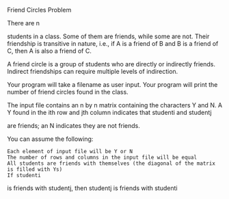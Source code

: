 Friend Circles Problem

There are n

students in a class. Some of them are friends, while some are not. Their friendship is transitive in nature, i.e., if A is a friend of B and B is a friend of C, then A is also a friend of C.

A friend circle is a group of students who are directly or indirectly friends. Indirect friendships can require multiple levels of indirection.

Your program will take a filename as user input. Your program will print the number of friend circles found in the class.

The input file contains an n
by n matrix containing the characters Y and N. A Y found in the ith row and jth column indicates that studenti and studentj

are friends; an N indicates they are not friends.

You can assume the following:

    Each element of input file will be Y or N
    The number of rows and columns in the input file will be equal
    All students are friends with themselves (the diagonal of the matrix is filled with Ys)
    If studenti

is friends with studentj, then studentj is friends with studenti